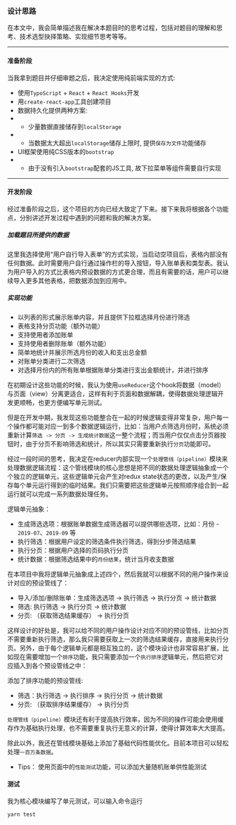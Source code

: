 ### 设计思路
在本文中，我会简单描述我在解决本题目时的思考过程，包括对题目的理解和思考、技术选型抉择策略、实现细节思考等等。

---

#### 准备阶段
当我拿到题目并仔细审题之后，我决定使用纯前端实现的方式:

* 使用`TypoScript` + `React` + `React Hooks`开发
* 用`create-react-app`工具创建项目
* 数据持久化提供两种方案:
* * 少量数据直接储存到`localStorage`
* * 当数据太大超出`localStorage`储存上限时, 提供`保存为文件`功能储存
* UI框架使用纯CSS版本的`bootstrap`
* * 由于没有引入`bootstrap`配套的JS工具, 故下拉菜单等组件需要自行实现

---

#### 开发阶段
经过准备阶段之后，这个项目的方向已经大致定了下来。接下来我将根据各个功能点，分别讲述开发过程中遇到的问题和我的解决方案。

##### 加载题目所提供的数据
这里我选择使用“用户自行导入表单”的方式实现，当启动空项目后，表格内部没有任何数据。此时需要用户自行通过操作栏的导入按钮，导入账单表和类型表。我认为用户导入的方式比表格内预设数据的方式更合理，而且有需要的话，用户可以继续导入更多其他表格，把数据添加到应用中。

##### 实现功能
* 以列表的形式展示账单内容，并且提供下拉框选择月份进行筛选
* 表格支持分页功能（额外功能）
* 支持使用者添加账单
* 支持使用者删除账单（额外功能）
* 简单地统计并展示所选月份的收入和支出总金额
* 对账单分类进行二次筛选
* 对选择月份内的所有账单根据账单分类进行支出金额统计，并进行排序

在初期设计这些功能的时候，我认为使用`useReducer`这个hook将数据（model）与页面（view）分离更适合，这样有利于页面和数据解耦，使得数据处理逻辑开发更顺畅，也更方便编写单元测试。

但是在开发中期，我发现这些功能整合在一起的时候逻辑变得非常复杂，用户每一个操作都可能对应一到多个数据逻辑运行，比如：当用户点筛选月份时，系统必须重新计算`筛选 -> 分页 -> 生成统计数据`这一整个流程；而当用户仅仅点击分页器按钮时，由于分页不影响筛选和统计，所以其实只需要重新执行`分页`功能即可。

经过一段时间的思考，我决定在reducer内部实现一个`处理管线（pipeline）`模块来处理数据逻辑流程：这个管线模块的核心思想是把不同的数据处理逻辑抽象成一个个独立的逻辑单元，这些逻辑单元会产生对redux state状态的更改，以及产生/保存每个单元运行得到的临时结果。我们只需要把这些逻辑单元按照顺序组合到一起运行就可以完成一系列数据处理任务。

逻辑单元抽象：
* 生成筛选选项：根据账单数据生成筛选器可以提供哪些选项，比如：月份 - `2019-07`、`2019-09` 等
* 执行筛选：根据用户设定的筛选条件执行筛选，得到分步筛选结果
* 执行分页：根据用户选择的页码执行分页
* 统计数据：根据筛选结果中的`月份结果`，统计当月收支数据

在本项目中我将逻辑单元抽象成上述四个，然后我就可以根据不同的用户操作来设计对应的预设管线了：
* 导入/添加/删除账单：生成筛选选项 -> 执行筛选 -> 执行分页 -> 统计数据
* 筛选: 执行筛选 -> 执行分页 -> 统计数据
* 分页: （获取筛选结果缓存） -> 执行分页

这样设计的好处是，我可以给不同的用户操作设计对应不同的预设管线，比如分页不需要重新执行筛选，那么我只需要获取上一次的筛选结果缓存，直接用来执行分页。另外，由于每个逻辑单元都是相互独立的，这个模块设计也非常容易扩展，比如现在需要增加一个`排序`功能，我只需要添加一个`执行排序`逻辑单元，然后把它对应插入到各个预设管线之中：

添加了排序功能的预设管线:
* 筛选：执行筛选 -> 执行排序 -> 执行分页 -> 统计数据
* 分页: （获取排序结果缓存） -> 执行分页

`处理管线（pipeline）`模块还有利于提高执行效率，因为不同的操作可能会使用缓存作为基础执行处理，也不需要重复执行无意义的计算，使得计算效率大大提高。

除此以外，我还在管线模块基础上添加了基础代码性能优化。目前本项目可以轻松处理`一百万条数据`。

* Tips： 使用页面中的`性能测试`功能，可以添加大量随机账单供性能测试

#### 测试
我为核心模块编写了单元测试，可以输入命令运行
```
yarn test
```